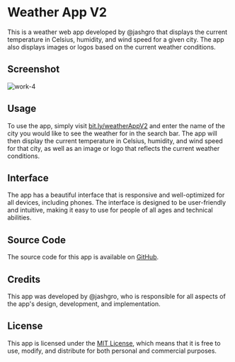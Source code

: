 # Weather App V2

This is a weather web app developed by @jashgro that displays the current temperature in Celsius, humidity, and wind speed for a given city. The app also displays images or logos based on the current weather conditions. 


## Screenshot
![work-4](https://user-images.githubusercontent.com/91268029/227571089-8c8092de-42da-44b2-af2e-e11ae086471e.png)


## Usage

To use the app, simply visit [bit.ly/weatherAppV2](http://bit.ly/weatherAppV2) and enter the name of the city you would like to see the weather for in the search bar. The app will then display the current temperature in Celsius, humidity, and wind speed for that city, as well as an image or logo that reflects the current weather conditions.

## Interface

The app has a beautiful interface that is responsive and well-optimized for all devices, including phones. The interface is designed to be user-friendly and intuitive, making it easy to use for people of all ages and technical abilities.

## Source Code

The source code for this app is available on [GitHub](https://github.com/BlackHatDevX/weather-app-v2). 

## Credits

This app was developed by @jashgro, who is responsible for all aspects of the app's design, development, and implementation.

## License

This app is licensed under the [MIT License](https://opensource.org/licenses/MIT), which means that it is free to use, modify, and distribute for both personal and commercial purposes.

